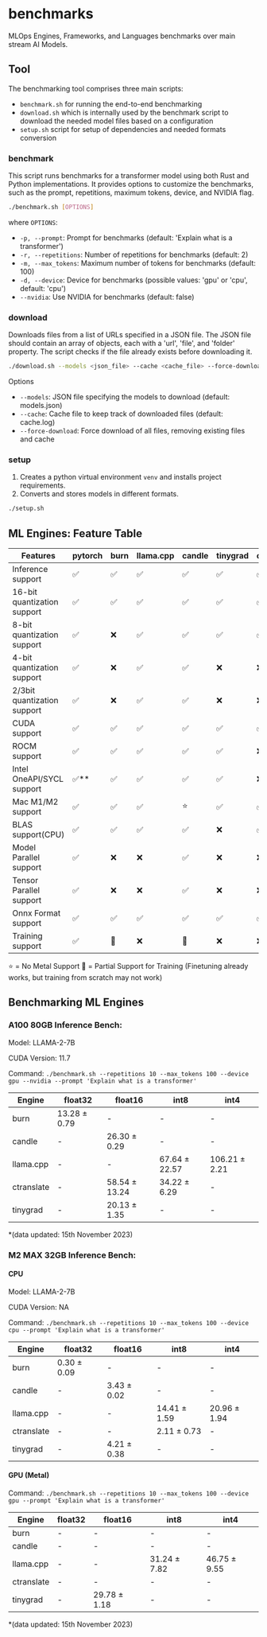 # benchmarks
MLOps Engines, Frameworks, and Languages benchmarks over main stream AI Models.

## Tool

The benchmarking tool comprises three main scripts:
- `benchmark.sh` for running the end-to-end benchmarking
- `download.sh` which is internally used by the benchmark script to download the needed model files based on a configuration
- `setup.sh` script for setup of dependencies and needed formats conversion

### benchmark

This script runs benchmarks for a transformer model using both Rust and Python implementations. It provides options to customize the benchmarks, such as the prompt, repetitions, maximum tokens, device, and NVIDIA flag.

```bash
./benchmark.sh [OPTIONS]
```
where `OPTIONS`:
- `-p, --prompt`: Prompt for benchmarks (default: 'Explain what is a transformer')
- `-r, --repetitions`: Number of repetitions for benchmarks (default: 2)
- `-m, --max_tokens`: Maximum number of tokens for benchmarks (default: 100)
- `-d, --device`: Device for benchmarks (possible values: 'gpu' or 'cpu', default: 'cpu')
- `--nvidia`: Use NVIDIA for benchmarks (default: false)

### download

Downloads files from a list of URLs specified in a JSON file. The JSON file should contain an array of objects, each with a 'url', 'file', and 'folder' property. The script checks if the file already exists before downloading it.

```bash
./download.sh --models <json_file> --cache <cache_file> --force-download
```
Options
- `--models`: JSON file specifying the models to download (default: models.json)
- `--cache`: Cache file to keep track of downloaded files (default: cache.log)
- `--force-download`: Force download of all files, removing existing files and cache

### setup
1. Creates a python virtual environment `venv` and installs project requirements.
3. Converts and stores models in different formats.

```bash
./setup.sh
```

## ML Engines: Feature Table

| Features                    | pytorch | burn | llama.cpp | candle | tinygrad | onnxruntime | CTranslate2 |
| --------------------------- | ------- | ---- | --------- | ------ | -------- | ----------- | ----------- |
| Inference support           | ✅      | ✅   | ✅        | ✅     | ✅       | ✅          | ✅          |
| 16-bit quantization support | ✅      | ✅   | ✅        | ✅     | ✅       | ✅          | ✅          |
| 8-bit quantization support  | ✅      | ❌   | ✅        | ✅     | ✅       | ✅          | ✅          |
| 4-bit quantization support  | ✅      | ❌   | ✅        | ✅     | ❌       | ❌          | ❌          |
| 2/3bit quantization support | ✅      | ❌   | ✅        | ✅     | ❌       | ❌          | ❌          |
| CUDA support                | ✅      | ✅   | ✅        | ✅     | ✅       | ✅          | ✅          |
| ROCM support                | ✅      | ✅   | ✅        | ✅     | ✅       | ❌          | ❌          |
| Intel OneAPI/SYCL support   | ✅**    | ✅   | ✅        | ✅     | ✅       | ❌          | ❌          |
| Mac M1/M2 support           | ✅      | ✅   | ✅        | ⭐     | ✅       | ✅          | ⭐          |
| BLAS support(CPU)           | ✅      | ✅   | ✅        | ✅     | ❌       | ✅          | ✅          |
| Model Parallel support      | ✅      | ❌   | ❌        | ✅     | ❌       | ❌          | ✅          |
| Tensor Parallel support     | ✅      | ❌   | ❌        | ✅     | ❌       | ❌          | ✅          |
| Onnx Format support         | ✅      | ✅   | ✅        | ✅     | ✅       | ✅          | ❌          |
| Training support            | ✅      | 🌟   | ❌        | 🌟     | ❌       | ❌          | ❌          |

⭐ = No Metal Support
🌟 = Partial Support for Training (Finetuning already works, but training from scratch may not work)

## Benchmarking ML Engines

### A100 80GB Inference Bench:

Model: LLAMA-2-7B

CUDA Version: 11.7

Command: `./benchmark.sh --repetitions 10 --max_tokens 100 --device gpu --nvidia --prompt 'Explain what is a transformer'`

| Engine      | float32      | float16      | int8         | int4         |
|-------------|--------------|--------------|--------------|--------------|
| burn        | 13.28 ± 0.79 |      -       |      -       |      -       |
| candle      |      -       | 26.30 ± 0.29 |      -       |      -       |
| llama.cpp   |      -       |      -       | 67.64 ± 22.57| 106.21 ± 2.21|
| ctranslate  |      -       | 58.54 ± 13.24| 34.22 ± 6.29 |      -       |
| tinygrad    |      -       | 20.13 ± 1.35 |      -       |      -       |

*(data updated: 15th November 2023)


### M2 MAX 32GB Inference Bench:

#### CPU

Model: LLAMA-2-7B

CUDA Version: NA

Command: `./benchmark.sh --repetitions 10 --max_tokens 100 --device cpu --prompt 'Explain what is a transformer'`

| Engine      | float32       | float16       | int8         | int4         |
|-------------|--------------|--------------|--------------|--------------|
| burn        | 0.30 ± 0.09  |      -       |      -       |      -       |
| candle      |      -       | 3.43 ± 0.02  |      -       |      -       |
| llama.cpp   |      -       |      -       | 14.41 ± 1.59 | 20.96 ± 1.94 |
| ctranslate  |      -       |      -       | 2.11 ± 0.73  |      -       |
| tinygrad    |      -       | 4.21 ± 0.38  |      -       |      -       |

#### GPU (Metal)

Command: `./benchmark.sh --repetitions 10 --max_tokens 100 --device gpu --prompt 'Explain what is a transformer'`

| Engine      | float32       | float16       | int8         | int4         |
|-------------|--------------|--------------|--------------|--------------|
| burn        |      -       |      -       |      -       |      -       |
| candle      |      -       |      -       |      -       |      -       |
| llama.cpp   |      -       |      -       | 31.24 ± 7.82 | 46.75 ± 9.55 |
| ctranslate  |      -       |      -       |      -       |      -       |
| tinygrad    |      -       | 29.78 ± 1.18 |      -       |      -       |

*(data updated: 15th November 2023)

